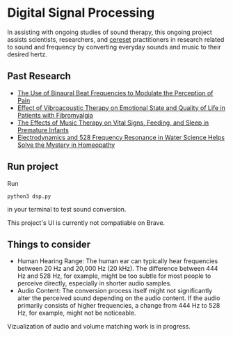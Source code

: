 # Digital Signal Processing

In assisting with ongoing studies of sound therapy, this ongoing project assists scientists, researchers, and [cereset](https://cereset.com/) practitioners in research related to sound and frequency by converting everyday sounds and music to their desired hertz.

## Past Research

- [The Use of Binaural Beat Frequencies to Modulate the Perception of Pain](https://www.researchgate.net/publication/326784313_Efficacy_of_binaural_auditory_beats_in_cognition_anxiety_and_pain_perception_a_meta-analysis)
- [Effect of Vibroacoustic Therapy on Emotional State and Quality of Life in Patients with Fibromyalgia](https://www.tandfonline.com/doi/abs/10.1080/09638288.2019.1687763)
- [The Effects of Music Therapy on Vital Signs, Feeding, and Sleep in Premature Infants](https://pubmed.ncbi.nlm.nih.gov/23589814/)
- [Electrodynamics and 528 Frequency Resonance in Water Science Helps Solve the Mystery in Homeopathy](https://www.thieme-connect.com/products/ejournals/abstract/10.1055/s-0039-1683983)

## Run project

Run 

```
python3 dsp.py
```

in your terminal to test sound conversion.

This project's UI is currently not compatiable on Brave.

## Things to consider

- Human Hearing Range: The human ear can typically hear frequencies between 20 Hz and 20,000 Hz (20 kHz). The difference between 444 Hz and 528 Hz, for example, might be too subtle for most people to perceive directly, especially in shorter audio samples.
- Audio Content: The conversion process itself might not significantly alter the perceived sound depending on the audio content. If the audio primarily consists of higher frequencies, a change from 444 Hz to 528 Hz, for example, might not be noticeable.

Vizualization of audio and volume matching work is in progress.
